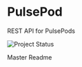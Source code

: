 PulsePod
======

REST API for PulsePods

![Project Status](https://www.codeship.io/projects/2bd72960-b483-0131-2b1e-2e00be40f788/status)

Master Readme